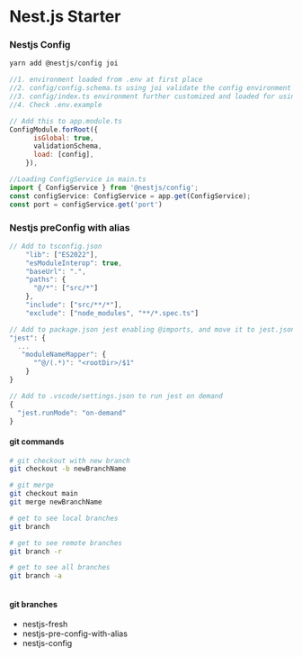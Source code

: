 # Nest.js Starter

### Nestjs Config

```bash
yarn add @nestjs/config joi
```

```javascript
//1. environment loaded from .env at first place
//2. config/config.schema.ts using joi validate the config environment
//3. config/index.ts environment further customized and loaded for using the default ConfigService.
//4. Check .env.example

// Add this to app.module.ts
ConfigModule.forRoot({
      isGlobal: true,
      validationSchema,
      load: [config],
    }),

//Loading ConfigService in main.ts
import { ConfigService } from '@nestjs/config';
const configService: ConfigService = app.get(ConfigService);
const port = configService.get('port')
```

### Nestjs preConfig with alias

```javascript
// Add to tsconfig.json
    "lib": ["ES2022"],
    "esModuleInterop": true,
    "baseUrl": ".",
    "paths": {
      "@/*": ["src/*"]
    },
    "include": ["src/**/*"],
    "exclude": ["node_modules", "**/*.spec.ts"]

// Add to package.json jest enabling @imports, and move it to jest.json
"jest": {
  ...
   "moduleNameMapper": {
      "^@/(.*)": "<rootDir>/$1"
    }
}

// Add to .vscode/settings.json to run jest on demand
{
  "jest.runMode": "on-demand"
}

```

#### git commands

```bash
# git checkout with new branch
git checkout -b newBranchName

# git merge
git checkout main
git merge newBranchName

# get to see local branches
git branch

# get to see remote branches
git branch -r

# get to see all branches
git branch -a



```

#### git branches

- nestjs-fresh
- nestjs-pre-config-with-alias
- nestjs-config
